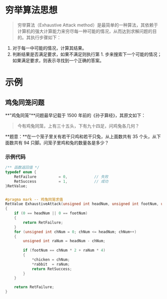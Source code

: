 # 穷举算法思想
> 穷举算法（Exhaustive Attack method）是最简单的一种算法，其依赖于计算机的强大计算能力来穷尽每一种可能的情况，从而达到求解问题的目的。其执行步骤如下：

1. 对于每一中可能的情况，计算其结果。
2. 判断结果是否满足要求，如果不满足则执行第 1. 步来搜索下一个可能的情况；如果满足要求，则表示寻找到一个正确的答案。

# 示例
## 鸡兔同笼问题
**"鸡兔同笼"**问题最早记载于 1500 年前的《孙子算经》，其原文如下：
> 今有鸡兔同笼，上有三十五头，下有九十四足，问鸡兔各几何？

**题意：**在一个笼子里关有若干只鸡和若干只兔，从上面数共有 35 个头，从下面数共有 94 只脚。问笼子里鸡和兔的数量各是多少？

### 示例代码
``` C
/** 函数返回值 */
typedef enum {
    RetFailure          = 0,            // 失败
    RetSuccess          = 1,            // 成功
}RetValue;


#pragma mark -- 鸡兔同笼求值
RetValue ExhaustiveAttack(unsigned int headNum, unsigned int footNum, unsigned int* chicken, unsigned int* rabbit)
{
    if (0 == headNum || 0 == footNum)
    {
        return RetFailure;
    }
    for (unsigned int chNum = 0; chNum <= headNum; chNum++)
    {
        unsigned int raNum = headNum - chNum;
        
        if (footNum == chNum * 2 + raNum * 4)
        {
            *chicken = chNum;
            *rabbit  = raNum;
            return RetSuccess;
        }
    }

    return RetFailure;
}
```